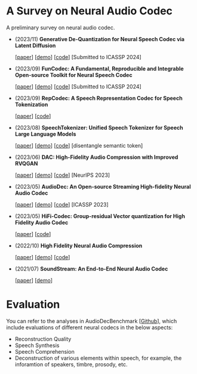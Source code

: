 # A Survey on Neural Audio Codec

A preliminary survey on neural audio codec.

* (2023/11) **Generative De-Quantization for Neural Speech Codec via Latent Diffusion**

    [[paper](https://arxiv.org/abs/2311.08330)] [[demo](https://saige.sice.indiana.edu/research-projects/LaDiffCodec/)]
    [[code](https://github.com/haiciyang/LaDiffCodec)] [Submitted to ICASSP 2024]

* (2023/09) **FunCodec: A Fundamental, Reproducible and Integrable Open-source Toolkit for Neural Speech Codec**

    [[paper](https://arxiv.org/abs/2309.07405)] [[demo](https://text-guided-vc.github.io/asru2023_demo/)]
    [[code](https://github.com/alibaba-damo-academy/FunCodec)] [Submitted to ICASSP 2024]

* (2023/09) **RepCodec: A Speech Representation Codec for Speech Tokenization**

    [[paper](https://arxiv.org/abs/2309.00169)]
    [[code](https://github.com/mct10/RepCodec)]


* (2023/08) **SpeechTokenizer: Unified Speech Tokenizer for Speech Large Language Models**

    [[paper](https://arxiv.org/abs/2308.16692)] [[demo](https://0nutation.github.io/SpeechTokenizer.github.io/)]
    [[code](https://github.com/ZhangXInFD/SpeechTokenizer/)]
    [disentangle semantic token]

* (2023/06) **DAC: High-Fidelity Audio Compression with Improved RVQGAN**

    [[paper](https://arxiv.org/abs/2306.06546)] [[demo](https://descript.notion.site/Descript-Audio-Codec-11389fce0ce2419891d6591a68f814d5)]
    [[code](https://github.com/descriptinc/descript-audio-codec)] [NeurIPS 2023]

* (2023/05) **AudioDec: An Open-source Streaming High-fidelity Neural Audio Codec**

    [[paper](https://arxiv.org/abs/2305.16608)] [[demo](https://bigpon.github.io/AudioDec_demo/)]
    [[code](https://github.com/facebookresearch/AudioDec)] [ICASSP 2023]

* (2023/05) **HiFi-Codec: Group-residual Vector quantization for High Fidelity Audio Codec**

    [[paper](https://arxiv.org/abs/2305.02765)]
    [[code](https://github.com/yangdongchao/AcademiCodec)]

* (2022/10) **High Fidelity Neural Audio Compression**

    [[paper](https://arxiv.org/abs/2210.13438)] [[demo](https://ai.honu.io/papers/encodec/samples.html)]
    [[code](https://github.com/facebookresearch/encodec)]

* (2021/07) **SoundStream: An End-to-End Neural Audio Codec**

    [[paper](https://arxiv.org/abs/2107.03312)] [[demo](https://google-research.github.io/seanet/soundstream/examples/)]


# Evaluation
You can refer to the analyses in AudioDecBenchmark [[Github](https://github.com/voidful/AudioDecBenchmark)], which include evaluations of different neural codecs in the below aspects:
* Reconstruction Quality
* Speech Synthesis
* Speech Comprehension
* Deconstruction of various elements within speech, for example, the inforamtion of speakers, timbre, prosody, etc.